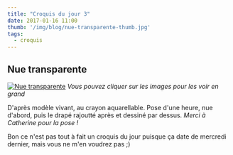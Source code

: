 ```yaml
---
title: "Croquis du jour 3"
date: 2017-01-16 11:00
thumb: '/img/blog/nue-transparente-thumb.jpg'
tags:
  - croquis
---
```


## Nue transparente

[![Nue transparente](/img/blog/nue-transparente-thumb.jpg)](/img/blog/nue-transparente.jpg)
*Vous pouvez cliquer sur les images pour les voir en grand*

D'après modèle vivant, au crayon aquarellable. Pose d'une heure, nue d'abord, puis le drapé rajoutté après et dessiné par dessus.
*Merci à Catherine pour la pose !*

Bon ce n'est pas tout à fait un croquis du jour puisque ça date de mercredi dernier, mais vous ne m'en voudrez pas ;)

